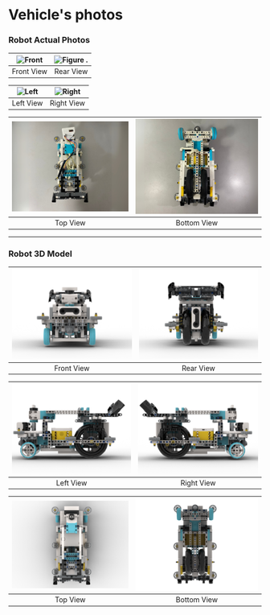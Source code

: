 Vehicle's photos
====

### Robot Actual Photos

| ![Front](../docu-photos/front.png) | ![Figure .](../docu-photos/rear.png) |
|:---------------------:| :---------------------:|
| <center> Front View </center> | <center> Rear View </center>|  

| ![Left](../docu-photos/left.png) | ![Right](../docu-photos/right.png) |
|:---------------------:| :---------------------:|
| <center> Left View </center> | <center> Right View </center>| 

| ![Top](../docu-photos/top.png) | ![Bottom](../docu-photos/bottom.png) |
|:---------------------:| :---------------------:|
| <center> Top View </center> | <center> Bottom View </center>| 

---

### Robot 3D Model

| ![Front](../docu-photos/3dfront.png) | ![Figure .](../docu-photos/3drear.png) |
|:---------------------:| :---------------------:|
| <center> Front View </center> | <center> Rear View </center>|  

| ![Left](../docu-photos/3dleft.png) | ![Right](../docu-photos/3dright.png) |
|:---------------------:| :---------------------:|
| <center> Left View </center> | <center> Right View </center>| 

| ![Top](../docu-photos/3dtop.png) | ![Bottom](../docu-photos/3dbottom.png) |
|:---------------------:| :---------------------:|
| <center> Top View </center> | <center> Bottom View </center>| 
